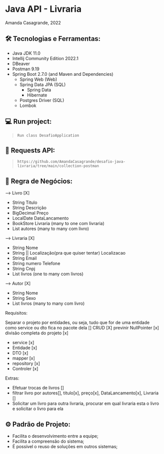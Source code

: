 # Java API - Livraria

Amanda Casagrande, 2022

## 🛠️ Tecnologias e Ferramentas:

* Java JDK 11.0
* Intellij Community Edition 2022.1
* DBeaver
* Postman 9.19
* Spring Boot 2.7.0 (and Maven and Dependencies)
    * Spring Web (Web)
    * Spring Data JPA (SQL)
      * Spring Data
      * Hibernate
    * Postgres Driver (SQL)
    * Lombok

## 💻 Run project:

>`
Run class DesafioApplication
`
## 🚀 Requests API:

>`
https://github.com/AmandaCasagrande/desafio-java-livraria/tree/main/collection-postman
`
## 💼 Regra de Negócios:

--> Livro [X]
* String       Titulo 
* String       Descrição
* BigDecimal   Preço
* LocalDate    DataLancamento
* BookStore    Livraria (many to one com livraria)
* List<Author> autores (many to many com livro) 

--> Livraria [X]
* String                                       Nome
* String || Localização(pra que quiser tentar) Localizacao
* String                                       Email
* String                                       numero Telefone
* String                                       Cnpj
* List<Book>                                   livros (one to many com livros)

--> Autor [X]
* String     Nome
* String     Sexo
* List<Book> livros (many to many com livro)

Requisitos:

Separar o projeto por entidades, ou seja, tudo que for de uma entidade como service ou dto fica no pacote dela []
CRUD [X]
previnir NullPointer [x]
divisão completa do projeto [x]
  * service [x]
  * Entidade [x]
  * DTO [x]
  * mapper [x]
  * repository [x]
  * Controler [x]
  
Extras:

* Efetuar trocas de livros []
* filtrar livro por autores[], titulo[x], preço[x], DataLancamento[x], Livraria []
* Solicitar um livro para outra livraria, procurar em qual livraria esta o livro e solicitar o livro para ela

## ⚙ Padrão de Projeto:

* Facilita o desenvolvimento entre a equipe;
* Facilita a compreensão do sistema;
* É possível o reuso de soluções em outros sistemas;



